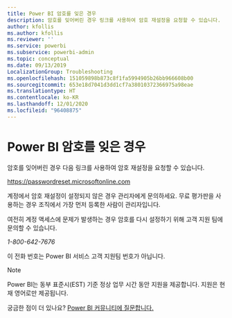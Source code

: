 ```yaml
---
title: Power BI 암호를 잊은 경우
description: 암호를 잊어버린 경우 링크를 사용하여 암호 재설정을 요청할 수 있습니다.
author: kfollis
ms.author: kfollis
ms.reviewer: ''
ms.service: powerbi
ms.subservice: powerbi-admin
ms.topic: conceptual
ms.date: 09/13/2019
LocalizationGroup: Troubleshooting
ms.openlocfilehash: 151059898b873c8f1fa5994905b26bb966608b00
ms.sourcegitcommit: 653e18d7041d3dd1cf7a38010372366975a98eae
ms.translationtype: HT
ms.contentlocale: ko-KR
ms.lasthandoff: 12/01/2020
ms.locfileid: "96408875"
---
```

# <a name="forgot-your-password-for-power-bi"></a>Power BI 암호를 잊은 경우

암호를 잊어버린 경우 다음 링크를 사용하여 암호 재설정을 요청할 수 있습니다.

<https://passwordreset.microsoftonline.com>

계정에서 암호 재설정이 설정되지 않은 경우 관리자에게 문의하세요. 무료 평가판을 사용하는 경우 조직에서 가장 먼저 등록한 사람이 관리자입니다.

여전히 계정 액세스에 문제가 발생하는 경우 암호를 다시 설정하기 위해 고객 지원 팀에 문의할 수 있습니다.

*1-800-642-7676*

이 전화 번호는 Power BI 서비스 고객 지원팀 번호가 아닙니다.

> [!NOTE]
> Power BI는 동부 표준시(EST) 기준 정상 업무 시간 동안 지원을 제공합니다. 지원은 현재 영어로만 제공됩니다.

궁금한 점이 더 있나요? [Power BI 커뮤니티에 질문합니다.](https://community.powerbi.com/)